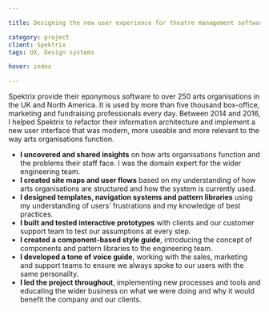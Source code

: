 ```yaml
---

title: Designing the new user experience for theatre management software

category: project
client: Spektrix
tags: UX, Design systems

hover: index

---
```


Spektrix provide their eponymous software to over 250 arts organisations in the UK and North America. It is used by more than five thousand box-office, marketing and fundraising professionals every day. Between 2014 and 2016, I helped Spektrix to refactor their information architecture and implement a new user interface that was modern, more useable and more relevant to the way arts organisations function.

- **I uncovered and shared insights** on how arts organisations function and the problems their staff face. I was the domain expert for the wider engineering team.
- **I created site maps and user flows** based on my understanding of how arts organisations are structured and how the system is currently used.
- **I designed templates, navigation systems and pattern libraries** using my understanding of users’ frustrations and my knowledge of best practices.
- **I built and tested interactive prototypes** with clients and our customer support team to test our assumptions at every step.
- **I created a component-based style guide**, introducing the concept of components and pattern libraries to the engineering team.
- **I developed a tone of voice guide**, working with the sales, marketing and support teams to ensure we always spoke to our users with the same personality.
- **I led the project throughout**, implementing new processes and tools and educating the wider business on what we were doing and why it would benefit the company and our clients.
